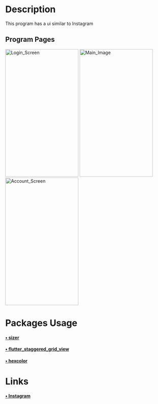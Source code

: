 <h1>Description</h1>
<p>This program has a ui similar to Instagram</p>
<h2>Program Pages</h1>
<p><img src="https://user-images.githubusercontent.com/132124730/235515744-74b0c02b-d1a7-43bd-a564-584f03ea8720.jpg" alt="Login_Screen" width="230" height="400">
<img src="https://user-images.githubusercontent.com/132124730/235514985-d1d3d1e7-c998-49cc-b072-0901381001a2.jpg" alt="Main_Image" width="230" height="400">
<img src="https://user-images.githubusercontent.com/132124730/235514990-e2f2a13b-07b8-44eb-9c18-c0e62275b959.jpg" alt="Account_Screen" width="230" height="400">
</p>
<h1>Packages Usage</h1>
<h4><a href="https://pub.dev/packages/sizer">• sizer</a></h4>
<h4><a href="https://pub.dev/packages/flutter_staggered_grid_view">• flutter_staggered_grid_view</a></h4>
<h4><a href="https://pub.dev/packages/hexcolor">• hexcolor</a></h4>
<h1>Links</h1>
<!--<h4><a href="https://linkedin.com/in/hossein-mohammadi-287391274/">• Linkedin</a></h4>-->
<h4><a href="https://instagram.com/hosseinmohammadi.dev">• Instagram</a></h4>

